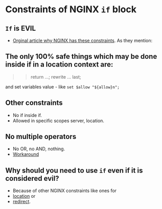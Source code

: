 # Constraints of NGINX `if` block

## `If` is EVIL
* [Orginal article why NGINX has these constraints](https://www.nginx.com/resources/wiki/start/topics/depth/ifisevil/).
As they mention:

## The only 100% safe things which may be done inside if in a location context are:
>>return ...;
>>rewrite ... last;

and set variables value - like `set $allow "${allow}n";`

## Other constraints 
* No if inside if.
* Allowed in specific scopes server, location.

## No multiple operators
* No OR, no AND, nothing.
* [Workaround](how-to-have-multiple-conditions-in-nginx.md)

## Why should you need to use `if` even if it is considered evil?
* Because of other NGINX constraints like ones for 
* [location](contraints-of-nginx-location-block.md) or 
* [redirect](contraints-of-nginx-redirect.md).
